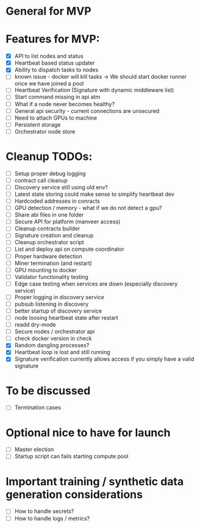 
# General for MVP

# Features for MVP:
- [x] API to list nodes and status
- [x] Heartbeat based status updater
- [x] Ability to dispatch tasks to nodes
- [ ] known issue - docker will kill tasks -> We should start docker runner once we have joined a pool
- [ ] Heartbeat Verification (Signature with dynamic middleware list)
- [ ] Start command missing in api atm
- [ ] What if a node never becomes healthy? 
- [ ] General api security - current connections are unsecured
- [ ] Need to attach GPUs to machine
- [ ] Persistent storage
- [ ] Orchestrator node store

# Cleanup TODOs:
- [ ] Setup proper debug logging
- [ ] contract call cleanup
- [ ] Discovery service still using old env?
- [ ] Latest state storing could make sense to simplify heartbeat dev 
- [ ] Hardcoded addresses in conracts
- [ ] GPU detection / memory - what if we do not detect a gpu?
- [ ] Share abi files in one folder
- [ ] Secure API for platform (manveer access)
- [ ] Cleanup contracts builder
- [ ] Signature creation and cleanup
- [ ] Cleanup orchestrator script
- [ ] List and deploy api on compute coordinator
- [ ] Proper hardware detection
- [ ] Miner termination (and restart)
- [ ] GPU mounting to docker
- [ ] Validator functionality testing
- [ ] Edge case testing when services are down (especially discovery service)
- [ ] Proper logging in discovery service
- [ ] pubsub listening in discovery
- [ ] better startup of discovery service
- [ ] node loosing heartbeat state after restart 
- [ ] readd dry-mode
- [ ] Secure nodes / orchestrator api
- [ ] check docker version in check 
- [x] Random dangling processes?
- [x] Heartbeat loop is lost and still running
- [x] Signature verification currently allows access if you simply have a valid signature

# To be discussed
- [ ] Termination cases

# Optional nice to have for launch 
- [ ] Master election 
- [ ] Startup script can fails starting compute pool 

# Important training / synthetic data generation considerations
- [ ] How to handle secrets?
- [ ] How to handle logs / metrics?